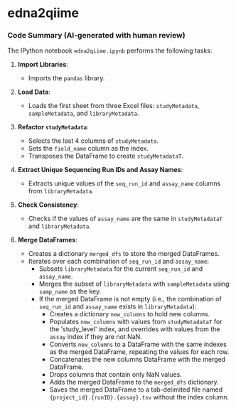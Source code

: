 # edna2qiime

### Code Summary (AI-generated with human review)

The IPython notebook `edna2qiime.ipynb` performs the following tasks:

1. **Import Libraries**:
   - Imports the `pandas` library.

2. **Load Data**:
   - Loads the first sheet from three Excel files: `studyMetadata`, `sampleMetadata`, and `libraryMetadata`.

3. **Refactor `studyMetadata`**:
   - Selects the last 4 columns of `studyMetadata`.
   - Sets the `field_name` column as the index.
   - Transposes the DataFrame to create `studyMetadataT`.

4. **Extract Unique Sequencing Run IDs and Assay Names**:
   - Extracts unique values of the `seq_run_id` and `assay_name` columns from `libraryMetadata`.

5. **Check Consistency**:
   - Checks if the values of `assay_name` are the same in `studyMetadataT` and `libraryMetadata`.

6. **Merge DataFrames**:
   - Creates a dictionary `merged_dfs` to store the merged DataFrames.
   - Iterates over each combination of `seq_run_id` and `assay_name`:
     - Subsets `libraryMetadata` for the current `seq_run_id` and `assay_name`.
     - Merges the subset of `libraryMetadata` with `sampleMetadata` using `samp_name` as the key.
     - If the merged DataFrame is not empty (i.e., the combination of `seq_run_id` and `assay_name` exists in `libraryMetadata`):
       - Creates a dictionary `new_columns` to hold new columns.
       - Populates `new_columns` with values from `studyMetadataT` for the 'study_level' index, and overrides with values from the `assay` index if they are not NaN.
       - Converts `new_columns` to a DataFrame with the same indexes as the merged DataFrame, repeating the values for each row.
       - Concatenates the new columns DataFrame with the merged DataFrame.
       - Drops columns that contain only NaN values.
       - Adds the merged DataFrame to the `merged_dfs` dictionary.
       - Saves the merged DataFrame to a tab-delimited file named `{project_id}.{runID}.{assay}.tsv` without the index column.